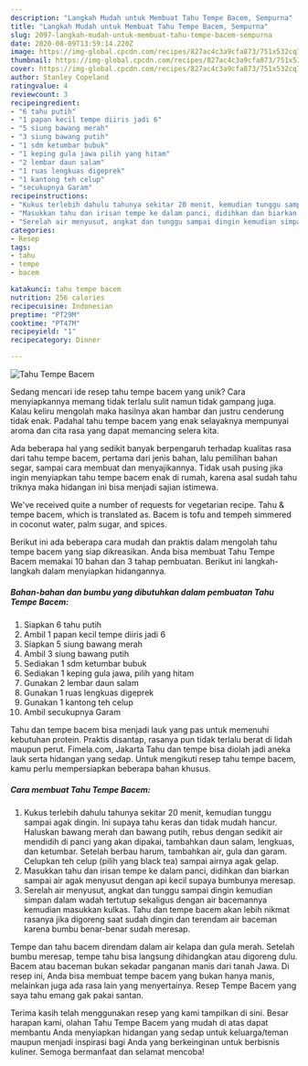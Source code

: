 ```yaml
---
description: "Langkah Mudah untuk Membuat Tahu Tempe Bacem, Sempurna"
title: "Langkah Mudah untuk Membuat Tahu Tempe Bacem, Sempurna"
slug: 2097-langkah-mudah-untuk-membuat-tahu-tempe-bacem-sempurna
date: 2020-08-09T13:59:14.220Z
image: https://img-global.cpcdn.com/recipes/827ac4c3a9cfa873/751x532cq70/tahu-tempe-bacem-foto-resep-utama.jpg
thumbnail: https://img-global.cpcdn.com/recipes/827ac4c3a9cfa873/751x532cq70/tahu-tempe-bacem-foto-resep-utama.jpg
cover: https://img-global.cpcdn.com/recipes/827ac4c3a9cfa873/751x532cq70/tahu-tempe-bacem-foto-resep-utama.jpg
author: Stanley Copeland
ratingvalue: 4
reviewcount: 3
recipeingredient:
- "6 tahu putih"
- "1 papan kecil tempe diiris jadi 6"
- "5 siung bawang merah"
- "3 siung bawang putih"
- "1 sdm ketumbar bubuk"
- "1 keping gula jawa pilih yang hitam"
- "2 lembar daun salam"
- "1 ruas lengkuas digeprek"
- "1 kantong teh celup"
- "secukupnya Garam"
recipeinstructions:
- "Kukus terlebih dahulu tahunya sekitar 20 menit, kemudian tunggu sampai agak dingin. Ini supaya tahu keras dan tidak mudah hancur. Haluskan bawang merah dan bawang putih, rebus dengan sedikit air mendidih di panci yang akan dipakai, tambahkan daun salam, lengkuas, dan ketumbar. Setelah berbau harum, tambahkan air, gula dan garam. Celupkan teh celup (pilih yang black tea) sampai airnya agak gelap."
- "Masukkan tahu dan irisan tempe ke dalam panci, didihkan dan biarkan sampai air agak menyusut dengan api kecil supaya bumbunya meresap."
- "Serelah air menyusut, angkat dan tunggu sampai dingin kemudian simpan dalam wadah tertutup sekaligus dengan air bacemannya kemudian masukkan kulkas. Tahu dan tempe bacem akan lebih nikmat rasanya jika digoreng saat sudah dingin dan terendam air baceman karena bumbu benar-benar sudah meresap."
categories:
- Resep
tags:
- tahu
- tempe
- bacem

katakunci: tahu tempe bacem 
nutrition: 256 calories
recipecuisine: Indonesian
preptime: "PT29M"
cooktime: "PT47M"
recipeyield: "1"
recipecategory: Dinner

---
```



![Tahu Tempe Bacem](https://img-global.cpcdn.com/recipes/827ac4c3a9cfa873/751x532cq70/tahu-tempe-bacem-foto-resep-utama.jpg)

Sedang mencari ide resep tahu tempe bacem yang unik? Cara menyiapkannya memang tidak terlalu sulit namun tidak gampang juga. Kalau keliru mengolah maka hasilnya akan hambar dan justru cenderung tidak enak. Padahal tahu tempe bacem yang enak selayaknya mempunyai aroma dan cita rasa yang dapat memancing selera kita.

Ada beberapa hal yang sedikit banyak berpengaruh terhadap kualitas rasa dari tahu tempe bacem, pertama dari jenis bahan, lalu pemilihan bahan segar, sampai cara membuat dan menyajikannya. Tidak usah pusing jika ingin menyiapkan tahu tempe bacem enak di rumah, karena asal sudah tahu triknya maka hidangan ini bisa menjadi sajian istimewa.

We&#39;ve received quite a number of requests for vegetarian recipe. Tahu &amp; tempe bacem, which is translated as. Bacem is tofu and tempeh simmered in coconut water, palm sugar, and spices.


Berikut ini ada beberapa cara mudah dan praktis dalam mengolah tahu tempe bacem yang siap dikreasikan. Anda bisa membuat Tahu Tempe Bacem memakai 10 bahan dan 3 tahap pembuatan. Berikut ini langkah-langkah dalam menyiapkan hidangannya.

<!--inarticleads1-->

##### Bahan-bahan dan bumbu yang dibutuhkan dalam pembuatan Tahu Tempe Bacem:

1. Siapkan 6 tahu putih
1. Ambil 1 papan kecil tempe diiris jadi 6
1. Siapkan 5 siung bawang merah
1. Ambil 3 siung bawang putih
1. Sediakan 1 sdm ketumbar bubuk
1. Sediakan 1 keping gula jawa, pilih yang hitam
1. Gunakan 2 lembar daun salam
1. Gunakan 1 ruas lengkuas digeprek
1. Gunakan 1 kantong teh celup
1. Ambil secukupnya Garam


Tahu dan tempe bacem bisa menjadi lauk yang pas untuk memenuhi kebutuhan protein. Praktis disantap, rasanya pun tidak terlalu berat di lidah maupun perut. Fimela.com, Jakarta Tahu dan tempe bisa diolah jadi aneka lauk serta hidangan yang sedap. Untuk mengikuti resep tahu tempe bacem, kamu perlu mempersiapkan beberapa bahan khusus. 

<!--inarticleads2-->

##### Cara membuat Tahu Tempe Bacem:

1. Kukus terlebih dahulu tahunya sekitar 20 menit, kemudian tunggu sampai agak dingin. Ini supaya tahu keras dan tidak mudah hancur. Haluskan bawang merah dan bawang putih, rebus dengan sedikit air mendidih di panci yang akan dipakai, tambahkan daun salam, lengkuas, dan ketumbar. Setelah berbau harum, tambahkan air, gula dan garam. Celupkan teh celup (pilih yang black tea) sampai airnya agak gelap.
1. Masukkan tahu dan irisan tempe ke dalam panci, didihkan dan biarkan sampai air agak menyusut dengan api kecil supaya bumbunya meresap.
1. Serelah air menyusut, angkat dan tunggu sampai dingin kemudian simpan dalam wadah tertutup sekaligus dengan air bacemannya kemudian masukkan kulkas. Tahu dan tempe bacem akan lebih nikmat rasanya jika digoreng saat sudah dingin dan terendam air baceman karena bumbu benar-benar sudah meresap.


Tempe dan tahu bacem direndam dalam air kelapa dan gula merah. Setelah bumbu meresap, tempe tahu bisa langsung dihidangkan atau digoreng dulu. Bacem atau baceman bukan sekadar panganan manis dari tanah Jawa. Di resep ini, Anda bisa membuat tempe bacem yang bukan hanya manis, melainkan juga ada rasa lain yang menyertainya. Resep Tempe Bacem yang saya tahu emang gak pakai santan. 

Terima kasih telah menggunakan resep yang kami tampilkan di sini. Besar harapan kami, olahan Tahu Tempe Bacem yang mudah di atas dapat membantu Anda menyiapkan hidangan yang sedap untuk keluarga/teman maupun menjadi inspirasi bagi Anda yang berkeinginan untuk berbisnis kuliner. Semoga bermanfaat dan selamat mencoba!
